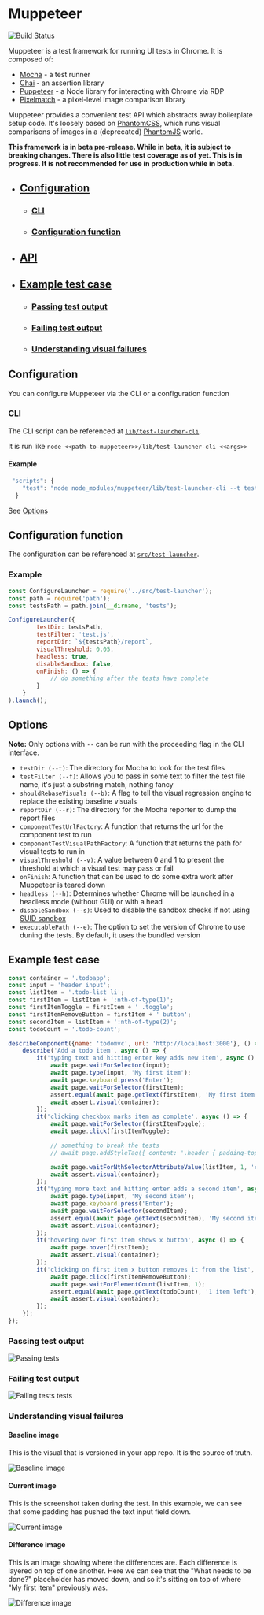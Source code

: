 # Muppeteer
[![Build Status](https://travis-ci.org/HuddleEng/Muppeteer.svg?branch=master)](https://travis-ci.org/HuddleEng/Muppeteer)

Muppeteer is a test framework for running UI tests in Chrome. It is composed of:

- [Mocha](https://mochajs.org/) - a test runner
- [Chai](http://chaijs.com/) - an assertion library
- [Puppeteer](https://github.com/GoogleChrome/puppeteer) - a Node library for interacting with Chrome via RDP
- [Pixelmatch](https://github.com/mapbox/pixelmatch) - a pixel-level image comparison library

Muppeteer provides a convenient test API which abstracts away boilerplate setup code. It's loosely based on
[PhantomCSS](https://github.com/Huddle/PhantomCSS), which runs visual comparisons of images in a (deprecated)
[PhantomJS](http://phantomjs.org/) world.

**This framework is in beta pre-release. While in beta, it is subject to breaking changes. There is also little test coverage as of yet. This is in progress. It is not recommended for use in production while in beta.**

- ## [Configuration](#configuration-1)
    - ### [CLI](#cli-1)
    - ### [Configuration function](#configuration-function-1)
- ## [API](https://github.com/HuddleEng/Muppeteer/blob/master/API.md)
- ## [Example test case](#example-test-case-1)
    - ### [Passing test output](#passing-test-output-1)
    - ### [Failing test output](#failing-test-output-1)
    - ### [Understanding visual failures](#understanding-visual-failures-1)

## Configuration
You can configure Muppeteer via the CLI or a configuration function

### CLI
The CLI script can be referenced at
 [`lib/test-launcher-cli`](https://github.com/HuddleEng/Muppeteer/blob/local-test-server/lib/test-launcher-cli.js).
 
 It is run like `node <<path-to-muppeteer>>/lib/test-launcher-cli <<args>>`
 
 #### Example
```javascript
 "scripts": {
    "test": "node node_modules/muppeteer/lib/test-launcher-cli --t tests --f test.js --r tests/report"
  }
```

See [Options](#options)
  
## Configuration function
The configuration can be referenced at 
 [`src/test-launcher`](https://github.com/HuddleEng/Muppeteer/blob/local-test-server/src/test-launcher.js).
 
 ### Example
```javascript
const ConfigureLauncher = require('../src/test-launcher');
const path = require('path');
const testsPath = path.join(__dirname, 'tests');

ConfigureLauncher({
        testDir: testsPath,
        testFilter: 'test.js',
        reportDir: `${testsPath}/report`,
        visualThreshold: 0.05,
        headless: true,
        disableSandbox: false,
        onFinish: () => {
            // do something after the tests have complete
        }
    }
).launch();
```
## Options
**Note:** Only options with `--` can be run with the proceeding flag in the CLI interface.

- `testDir (--t)`: The directory for Mocha to look for the test files
- `testFilter (--f)`: Allows you to pass in some text to filter the test file name, it's just a substring match, nothing fancy
- `shouldRebaseVisuals (--b)`: A flag to tell the visual regression engine to replace the existing baseline visuals
- `reportDir (--r)`: The directory for the Mocha reporter to dump the report files
- `componentTestUrlFactory`: A function that returns the url for the component test to run
- `componentTestVisualPathFactory`: A function that returns the path for visual tests to run in
- `visualThreshold (--v)`: A value between 0 and 1 to present the threshold at which a visual test may pass or fail
- `onFinish`: A function that can be used to do some extra work after Muppeteer is teared down
- `headless (--h)`: Determines whether Chrome will be launched in a headless mode (without GUI) or with a head
- `disableSandbox (--s)`: Used to disable the sandbox checks if not using [SUID sandbox](https://chromium.googlesource.com/chromium/src/+/master/docs/linux_suid_sandbox_development.md)
- `executablePath (--e)`: The option to set the version of Chrome to use duning the tests. By default, it uses the bundled version

## Example test case

```javascript
const container = '.todoapp';
const input = 'header input';
const listItem = '.todo-list li';
const firstItem = listItem + ':nth-of-type(1)';
const firstItemToggle = firstItem + ' .toggle';
const firstItemRemoveButton = firstItem + ' button';
const secondItem = listItem + ':nth-of-type(2)';
const todoCount = '.todo-count';

describeComponent({name: 'todomvc', url: 'http://localhost:3000'}, () => {
    describe('Add a todo item', async () => {
        it('typing text and hitting enter key adds new item', async () => {
            await page.waitForSelector(input);
            await page.type(input, 'My first item');
            await page.keyboard.press('Enter');
            await page.waitForSelector(firstItem);
            assert.equal(await page.getText(firstItem), 'My first item');
            await assert.visual(container);
        });
        it('clicking checkbox marks item as complete', async () => {
            await page.waitForSelector(firstItemToggle);
            await page.click(firstItemToggle);

            // something to break the tests
            // await page.addStyleTag({ content: '.header { padding-top: 50px; }'});

            await page.waitForNthSelectorAttributeValue(listItem, 1, 'class', 'completed');
            await assert.visual(container);
        });
        it('typing more text and hitting enter adds a second item', async () => {
            await page.type(input, 'My second item');
            await page.keyboard.press('Enter');
            await page.waitForSelector(secondItem);
            assert.equal(await page.getText(secondItem), 'My second item');
            await assert.visual(container);
        });
        it('hovering over first item shows x button', async () => {
            await page.hover(firstItem);
            await assert.visual(container);
        });
        it('clicking on first item x button removes it from the list', async () => {
            await page.click(firstItemRemoveButton);
            await page.waitForElementCount(listItem, 1);
            assert.equal(await page.getText(todoCount), '1 item left');
            await assert.visual(container);
        });
    });
});

```

### Passing test output
![Passing tests](https://i.imgur.com/EOA3rJ6.png "Passing tests")

### Failing test output
![Failing tests tests](https://i.imgur.com/rPY6Bjq.png "Failing tests")

### Understanding visual failures

#### Baseline image ####
This is the visual that is versioned in your app repo. It is the source of truth.

![Baseline image](https://i.imgur.com/8dlSqyT.png "Baseline")

#### Current image ####
This is the screenshot taken during the test. In this example, we can see that some padding has 
pushed the text input field down.

![Current image](https://i.imgur.com/DVV3jvZ.png "Current")

#### Difference image ####
This is an image showing where the differences are. Each difference is layered on top of one another. Here we can see 
that the "What needs to be done?" placeholder has moved down, and so it's sitting on top of where "My first item" 
previously was. 

![Difference image](https://i.imgur.com/C1wpxc5.png "Difference")
